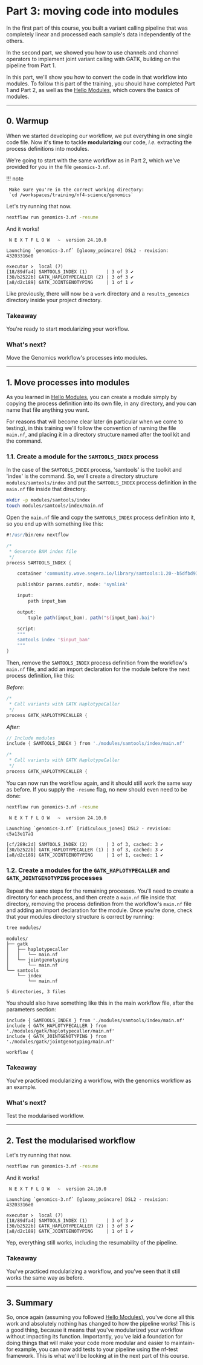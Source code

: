 # Part 3: moving code into modules

In the first part of this course, you built a variant calling pipeline that was completely linear and processed each sample's data independently of the others.

In the second part, we showed you how to use channels and channel operators to implement joint variant calling with GATK, building on the pipeline from Part 1.

In this part, we'll show you how to convert the code in that workflow into modules. To follow this part of the training, you should have completed Part 1 and Part 2, as well as the [Hello Modules](../../hello_nextflow/hello_modules.md), which covers the basics of modules.

---

## 0. Warmup

When we started developing our workflow, we put everything in one single code file.
Now it's time to tackle **modularizing** our code, _i.e._ extracting the process definitions into modules.

We're going to start with the same workflow as in Part 2, which we've provided for you in the file `genomics-3.nf`.

!!! note

     Make sure you're in the correct working directory:
     `cd /workspaces/training/nf4-science/genomics`

Let's try running that now.

```bash
nextflow run genomics-3.nf -resume
```

And it works!

```console title="Output"
 N E X T F L O W   ~  version 24.10.0

Launching `genomics-3.nf` [gloomy_poincare] DSL2 - revision: 43203316e0

executor >  local (7)
[18/89dfa4] SAMTOOLS_INDEX (1)       | 3 of 3 ✔
[30/b2522b] GATK_HAPLOTYPECALLER (2) | 3 of 3 ✔
[a8/d2c189] GATK_JOINTGENOTYPING     | 1 of 1 ✔
```

Like previously, there will now be a `work` directory and a `results_genomics` directory inside your project directory.

### Takeaway

You're ready to start modularizing your workflow.

### What's next?

Move the Genomics workflow's processes into modules.

---

## 1. Move processes into modules

As you learned in [Hello Modules](../../hello_nextflow/hello_modules.md), you can create a module simply by copying the process definition into its own file, in any directory, and you can name that file anything you want.

For reasons that will become clear later (in particular when we come to testing), in this training we'll follow the convention of naming the file `main.nf`, and placing it in a directory structure named after the tool kit and the command.

### 1.1. Create a module for the `SAMTOOLS_INDEX` process

In the case of the `SAMTOOLS_INDEX` process, 'samtools' is the toolkit and 'index' is the command. So, we'll create a directory structure `modules/samtools/index` and put the `SAMTOOLS_INDEX` process definition in the `main.nf` file inside that directory.

```bash
mkdir -p modules/samtools/index
touch modules/samtools/index/main.nf
```

Open the `main.nf` file and copy the `SAMTOOLS_INDEX` process definition into it, so you end up with something like this:

```groovy title="modules/samtools/index/main.nf" linenums="1"
#!/usr/bin/env nextflow

/*
 * Generate BAM index file
 */
process SAMTOOLS_INDEX {

    container 'community.wave.seqera.io/library/samtools:1.20--b5dfbd93de237464'

    publishDir params.outdir, mode: 'symlink'

    input:
        path input_bam

    output:
        tuple path(input_bam), path("${input_bam}.bai")

    script:
    """
    samtools index '$input_bam'
    """
}
```

Then, remove the `SAMTOOLS_INDEX` process definition from the workflow's `main.nf` file, and add an import declaration for the module before the next process definition, like this:

_Before:_

```groovy title="tests/main.nf.test" linenums="1" hl_lines="1"
/*
 * Call variants with GATK HaplotypeCaller
 */
process GATK_HAPLOTYPECALLER {
```

_After:_

```groovy title="genomics-3.nf" linenums="1" hl_lines="1 2"
// Include modules
include { SAMTOOLS_INDEX } from './modules/samtools/index/main.nf'

/*
 * Call variants with GATK HaplotypeCaller
 */
process GATK_HAPLOTYPECALLER {
```

You can now run the workflow again, and it should still work the same way as before. If you supply the `-resume` flag, no new should even need to be done:

```bash
nextflow run genomics-3.nf -resume
```

```console title="Re-used Output after moving SAMTOOLS_INDEX to a module"
 N E X T F L O W   ~  version 24.10.0

Launching `genomics-3.nf` [ridiculous_jones] DSL2 - revision: c5a13e17a1

[cf/289c2d] SAMTOOLS_INDEX (2)       | 3 of 3, cached: 3 ✔
[30/b2522b] GATK_HAPLOTYPECALLER (1) | 3 of 3, cached: 3 ✔
[a8/d2c189] GATK_JOINTGENOTYPING     | 1 of 1, cached: 1 ✔
```

### 1.2. Create a modules for the `GATK_HAPLOTYPECALLER` and `GATK_JOINTGENOTYPING` processes

Repeat the same steps for the remaining processes. You'll need to create a directory for each process, and then create a `main.nf` file inside that directory, removing the process definition from the workflow's `main.nf` file and adding an import declaration for the module. Once you're done, check that your modules directory structure is correct by running:

```bash
tree modules/
```

```console title="Directory structure"
modules/
├── gatk
│   ├── haplotypecaller
│   │   └── main.nf
│   └── jointgenotyping
│       └── main.nf
└── samtools
    └── index
        └── main.nf

5 directories, 3 files
```

You should also have something like this in the main workflow file, after the parameters section:

```
include { SAMTOOLS_INDEX } from './modules/samtools/index/main.nf'
include { GATK_HAPLOTYPECALLER } from './modules/gatk/haplotypecaller/main.nf'
include { GATK_JOINTGENOTYPING } from './modules/gatk/jointgenotyping/main.nf'

workflow {
```

### Takeaway

You've practiced modularizing a workflow, with the genomics workflow as an example.

### What's next?

Test the modularised workflow.

---

## 2. Test the modularised workflow

Let's try running that now.

```bash
nextflow run genomics-3.nf -resume
```

And it works!

```console title="Output"
 N E X T F L O W   ~  version 24.10.0

Launching `genomics-3.nf` [gloomy_poincare] DSL2 - revision: 43203316e0

executor >  local (7)
[18/89dfa4] SAMTOOLS_INDEX (1)       | 3 of 3 ✔
[30/b2522b] GATK_HAPLOTYPECALLER (2) | 3 of 3 ✔
[a8/d2c189] GATK_JOINTGENOTYPING     | 1 of 1 ✔
```

Yep, everything still works, including the resumability of the pipeline.

### Takeaway

You've practiced modularizing a workflow, and you've seen that it still works the same way as before.

---

## 3. Summary

So, once again (assuming you followed [Hello Modules](../../hello_nextflow/hello_modules.md)), you've done all this work and absolutely nothing has changed to how the pipeline works! This is a good thing, because it means that you've modularized your workflow without impacting its function. Importantly, you've laid a foundation for doing things that will make your code more modular and easier to maintain- for example, you can now add tests to your pipeline using the nf-test framework. This is what we'll be looking at in the next part of this course.
